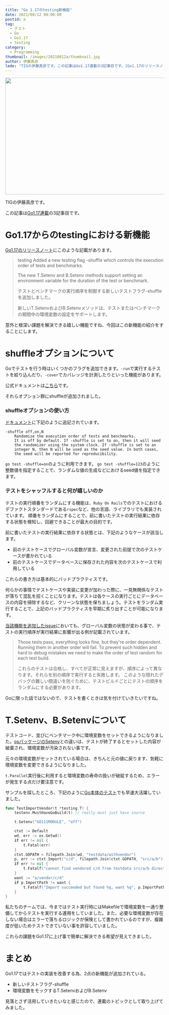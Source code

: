 ```yaml
---
title: "Go 1.17のtesting新機能"
date: 2021/08/12 00:00:00
postid: a
tag:
  - テスト
  - Go
  - Go1.17
  - testing
category:
  - Programming
thumbnail: /images/20210812a/thumbnail.jpg
author: 伊藤真彦
lede: "TIGの伊藤真彦です。この記事はGo1.17連載の3記事目です。[Go1.17のリリースノート]にこのような記載があります。"
---
```


<img src="/images/20210812a/audit-3929140_640.jpg" alt="" title="mohamed HassanによるPixabayからの画像" width="640" height="371" loading="lazy">

TIGの伊藤真彦です。

この記事は[Go1.17連載](/articles/20210810a/)の3記事目です。

# Go1.17からのtestingにおける新機能

[Go1.17のリリースノート](https://tip.golang.org/doc/go1.17)にこのような記載があります。

> testing
> Added a new testing flag -shuffle which controls the execution order of tests and benchmarks.
>
> The new T.Setenv and B.Setenv methods support setting an environment variable for the
duration of the test or benchmark.
>
> テストとベンチマークの実行順序を制御する新しいテストフラグ-shuffleを追加しました。
>
> 新しいT.SetenvおよびB.Setenvメソッドは、テストまたはベンチマークの期間中の環境変数の設定をサポートします。

意外と根深い課題を解決できる嬉しい機能ですね、今回はこの新機能の紹介をすることにします。

# shuffleオプションについて

Goでテストを行う時はいくつかのフラグを追加できます。`-run`で実行するテストを絞り込んだり、`-cover`でカバレッジを計測したりといった機能があります。

公式ドキュメントは[こちら](https://pkg.go.dev/cmd/go/internal/test)です。

それらオプション群にshuffleが追加されました。

### shuffleオプションの使い方

[ドキュメント](https://pkg.go.dev/cmd/go@master#hdr-Testing_flags)に下記のように追記されています。

```
-shuffle off,on,N
	Randomize the execution order of tests and benchmarks.
	It is off by default. If -shuffle is set to on, then it will seed
	the randomizer using the system clock. If -shuffle is set to an
	integer N, then N will be used as the seed value. In both cases,
	the seed will be reported for reproducibility.
```

`go test -shuffle=on`のように利用できます。
`go test -shuffle=123`のように整数値を指定することで、ランダムな値の生成などにおけるseed値を指定できます。

### テストをシャッフルすると何が嬉しいのか

テストの実行順番をランダムにする機能は、`Ruby On Rails`でのテストにおけるデファクトスタンダードである`rspec`など、他の言語、ライブラリでも実装されています。
順番をランダムにすることで、前に書いたテストの実行結果に依存する状態を検知し、回避できることが最大の目的です。

前に書いたテストの実行結果に依存する状態とは、下記のようなケースが該当します。

* 前のテストケースでグローバル変数が宣言、変更された前提で次のテストケースが書かれている
* 前のテストケースでデータベースに保存された内容を次のテストケースで利用している

これらの書き方は基本的にバッドプラクティスです。

何らかの事情でテストケースや実装に変更が加わった際に、一見無関係なテストが落ちて混乱を招くことになります。テストは各ケースの実行ごとにデータベースの内容を掃除するなど、クリーンな状態を保ちましょう。テストをランダム実行することで、上記のバッドプラクティスを早期に炙り出すことが可能になります。

[当該機能を追加したissue](https://github.com/golang/go/issues/28592)においても、グローバル変数の状態が変わる事で、テストの実行順序が実行結果に影響が出る例が記載されています。

> Those tests pass, everything looks fine, but they're order dependent. Running them in another order will fail.
> To prevent such hidden and hard to debug mistakes we need to make the order of test random for each test build.
>
> これらのテストは合格し、すべてが正常に見えますが、順序によって異なります。それらを別の順序で実行すると失敗します。
> このような隠れたデバッグの難しい間違いを防ぐために、テストビルドごとにテストの順序をランダムにする必要があります。

Goに限った話ではないので、テストを書くときは気を付けていきたいですね。

# T.Setenv、B.Setenvについて

テストコード、並びにベンチマーク中に環境変数をセットできるようになりました。[osパッケージのSetenv](https://pkg.go.dev/os#Setenv)との違いは、テストが終了するとセットした内容が破棄され、環境変数が汚染されない事です。

元々の環境変数がセットされている場合は、きちんと元の値に戻ります、気軽に環境変数を変更できるようになりました。

`t.Parallel`実行後に利用すると環境変数の寿命の扱いが破綻するため、エラーが発生する点だけ要注意です。

サンプルを探したところ、下記のように[Go本体のテスト](https://github.com/golang/go/blob/891547e2d4bc2a23973e2c9f972ce69b2b48478e/src/go/build/build_test.go#L556)でも早速大活躍していました。

```go test.go
func TestImportVendor(t *testing.T) {
	testenv.MustHaveGoBuild(t) // really must just have source

	t.Setenv("GO111MODULE", "off")

	ctxt := Default
	wd, err := os.Getwd()
	if err != nil {
		t.Fatal(err)
	}
	ctxt.GOPATH = filepath.Join(wd, "testdata/withvendor")
	p, err := ctxt.Import("c/d", filepath.Join(ctxt.GOPATH, "src/a/b"), 0)
	if err != nil {
		t.Fatalf("cannot find vendored c/d from testdata src/a/b directory: %v", err)
	}
	want := "a/vendor/c/d"
	if p.ImportPath != want {
		t.Fatalf("Import succeeded but found %q, want %q", p.ImportPath, want)
	}
}
```

私たちのチームでは、今まではテスト実行時にはMakefileで環境変数を一通り整備してからテストを実行する運用をしていました。また、必要な環境変数が存在しない場合はエラーで落ちるロジックが保険として書かれているのですが、複雑度が低いためテストできていない事を許容していました。

これらの課題をGo1.17に上げ事で簡単に解決できる希望が見えてきました。

# まとめ

Go1.17ではテストの実装を改善する為、2点の新機能が追加されている。

* 新しいテストフラグ-shuffle
* 環境変数をモックするT.SetenvおよびB.Setenv

見落とさず活用していきたいなと感じたので、連載のトピックとして取り上げてみました。

